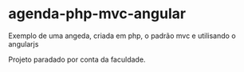 # agenda-php-mvc-angular
Exemplo de uma angeda, criada em php, o padrão mvc e utilisando o angularjs 

Projeto paradado por conta da faculdade.
